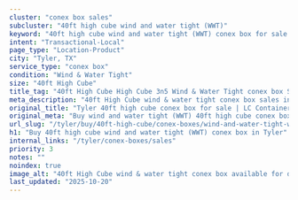 ```yaml
---
cluster: "conex box sales"
subcluster: "40ft high cube wind and water tight (WWT)"
keyword: "40ft high cube wind and water tight (WWT) conex box for sale Tyler, TX"
intent: "Transactional-Local"
page_type: "Location-Product"
city: "Tyler, TX"
service_type: "conex box"
condition: "Wind & Water Tight"
size: "40ft High Cube"
title_tag: "40ft High Cube High Cube 3n5 Wind & Water Tight conex box Sales in Tyler | LC Container"
meta_description: "40ft High Cube wind & water tight conex box sales in Tyler. High cube containers with extra height. Fast delivery, competitive pricing. Serving conex boxes area. Quote ID: 3BT. Call (214) 524-4168 for your free quote today."
original_title: "Tyler 40ft high cube conex box for sale | LC Container"
original_meta: "Buy wind and water tight (WWT) 40ft high cube conex box sale with local delivery in Tyler, TX. LC Container — local Since 2003. Request a fast quote today."
url_slug: "/tyler/buy/40ft-high-cube/conex-boxes/wind-and-water-tight-wwt"
h1: "Buy 40ft high cube wind and water tight (WWT) conex box in Tyler"
internal_links: "/tyler/conex-boxes/sales"
priority: 3
notes: ""
noindex: true
image_alt: "40ft High Cube wind & water tight conex box available for delivery in Tyler"
last_updated: "2025-10-20"
---
```


<!-- TODO: Add unique city/inventory copy, images, and internal links here. -->
